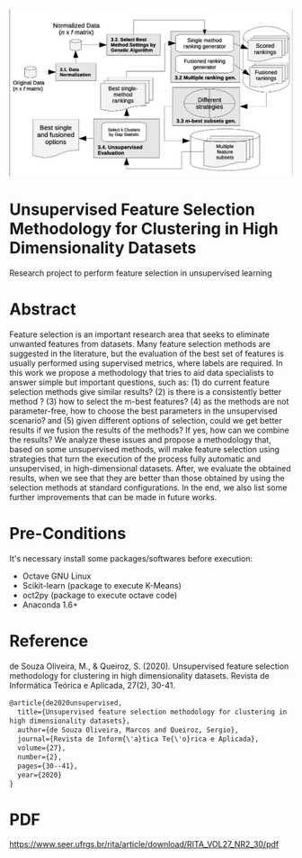 ![Framework](https://github.com/marcosd3souza/FSMethodology/blob/master/Framework%20Arch.png)

# Unsupervised Feature Selection Methodology for Clustering in High Dimensionality Datasets
Research project to perform feature selection in unsupervised learning

# Abstract

Feature selection is an important research area that seeks to eliminate unwanted features from datasets. Many feature selection methods are suggested in the literature, but the evaluation of the best set of features is usually performed using supervised metrics, where labels are required. In this work we propose a methodology that tries to aid data specialists to answer simple but important questions, such as: (1) do current feature selection methods give similar results? (2) is there is a consistently better method ? (3) how to select the m-best features? (4) as the methods are not parameter-free, how to choose the best parameters in the unsupervised scenario? and (5) given different options of selection, could we get better results if we fusion the results of the methods? If yes, how can we combine the results? We analyze these issues and propose a methodology that, based on some unsupervised methods, will make feature selection using strategies that turn the execution of the process fully automatic and unsupervised, in high-dimensional datasets. After, we evaluate the obtained results, when we see that they are better than those obtained by using the selection methods at standard configurations. In the end, we also list some further improvements that can be made in future works.

# Pre-Conditions
It's necessary install some packages/softwares before execution:

- Octave GNU Linux
- Scikit-learn (package to execute K-Means)
- oct2py (package to execute octave code)
- Anaconda 1.6+

# Reference

de Souza Oliveira, M., & Queiroz, S. (2020). Unsupervised feature selection methodology for clustering in high dimensionality datasets. Revista de Informática Teórica e Aplicada, 27(2), 30-41.

```
@article{de2020unsupervised,
  title={Unsupervised feature selection methodology for clustering in high dimensionality datasets},
  author={de Souza Oliveira, Marcos and Queiroz, Sergio},
  journal={Revista de Inform{\'a}tica Te{\'o}rica e Aplicada},
  volume={27},
  number={2},
  pages={30--41},
  year={2020}
}
```
# PDF
https://www.seer.ufrgs.br/rita/article/download/RITA_VOL27_NR2_30/pdf

